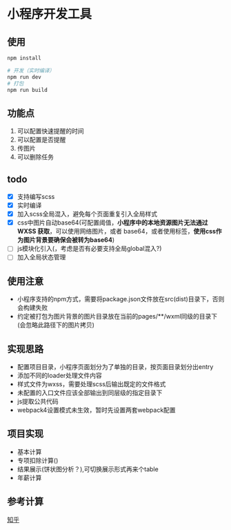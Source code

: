 # 小程序开发工具

## 使用
```bash
npm install

# 开发（实时编译）
npm run dev
# 打包
npm run build
```

## 功能点
1. 可以配置快速提醒的时间
2. 可以配置是否提醒
3. 传图片
4. 可以删除任务

## todo
 - [x] 支持编写scss
 - [x] 实时编译
 - [x] 加入scss全局混入，避免每个页面重复引入全局样式
 - [x] css中图片自动base64(可配置阈值，**小程序中的本地资源图片无法通过 WXSS 获取**，可以使用网络图片，或者 base64，或者使用<image/>标签，**使用css作为图片背景要确保会被转为base64**)
 - [ ] js模块化引入(，考虑是否有必要支持全局global混入?)
 - [ ] 加入全局状态管理

## 使用注意
- 小程序支持的npm方式，需要将package.json文件放在src(dist)目录下，否则会构建失败
- 约定被打包为图片背景的图片目录放在当前的pages/**/wxml同级的目录下(会忽略此路径下的图片拷贝)

## 实现思路
- 配置项目目录，小程序页面划分为了单独的目录，按页面目录划分出entry
- 添加不同的loader处理文件内容
- 样式文件为wxss，需要处理scss后输出既定的文件格式
- 未配置的入口文件应该全部输出到同层级的指定目录下
- js提取公共代码
- webpack4设置模式未生效，暂时先设置两套webpack配置

## 项目实现
- 基本计算
- 专项扣除计算()
- 结果展示(饼状图分析？),可切换展示形式再来个table
- 年薪计算

## 参考计算
[知乎](https://zhuanlan.zhihu.com/p/52989518)